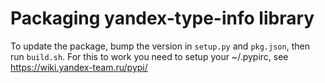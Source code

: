 # Packaging yandex-type-info library

To update the package, bump the version in `setup.py` and `pkg.json`, then run `build.sh`.
For this to work you need to setup your ~/.pypirc, see https://wiki.yandex-team.ru/pypi/

